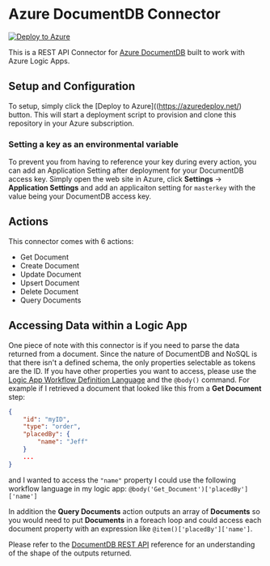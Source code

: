 # Azure DocumentDB Connector

[![Deploy to Azure](http://azuredeploy.net/deploybutton.png)](https://azuredeploy.net/)

This is a REST API Connector for [Azure DocumentDB](https://azure.microsoft.com/en-us/services/documentdb/) built to work with Azure Logic Apps.

## Setup and Configuration

To setup, simply click the [Deploy to Azure]((https://azuredeploy.net/) button.  This will start a deployment script to provision and clone this repository in your Azure subscription.

### Setting a key as an environmental variable

To prevent you from having to reference your key during every action, you can add an Application Setting after deployment for your DocumentDB access key.  Simply open the web site in Azure, click **Settings** -> **Application Settings** and add an applicaiton setting for `masterkey` with the value being your DocumentDB access key.

## Actions

This connector comes with 6 actions:

- Get Document
- Create Document
- Update Document
- Upsert Document
- Delete Document
- Query Documents

## Accessing Data within a Logic App

One piece of note with this connector is if you need to parse the data returned from a document.  Since the nature of DocumentDB and NoSQL is that there isn't a defined schema, the only properties selectable as tokens are the ID.  If you have other properties you want to access, please use the [Logic App Workflow Definition Language](http://aka.ms/logicappsdocs) and the `@body()` command.  For example if I retrieved a document that looked like this from a **Get Document** step:

``` json
{
    "id": "myID",
    "type": "order",
    "placedBy": {
        "name": "Jeff" 
    }
    ...
}
```

and I wanted to access the `"name"` property I could use the following workflow language in my logic app: `@body('Get_Document')['placedBy']['name']`

In addition the **Query Documents** action outputs an array of **Documents** so you would need to put **Documents** in a foreach loop and could access each document property with an expression like `@item()['placedBy']['name']`.

Please refer to the [DocumentDB REST API](https://msdn.microsoft.com/en-us/library/azure/mt489082.aspx#Documents) reference for an understanding of the shape of the outputs returned.
